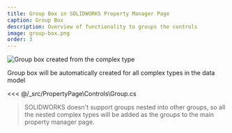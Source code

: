 ```yaml
---
title: Group Box in SOLIDWORKS Property Manager Page
caption: Group Box
description: Overview of functionality to groups the controls
image: group-box.png
order: 3
---
```

![Group box created from the complex type](group-box.png)

Group box will be automatically created for all complex types in the data model

<<< @/_src/PropertyPage\Controls\Group.cs

> SOLIDWORKS doesn't support groups nested into other groups, so all the nested complex types will be added as the groups to the main property manager page.
